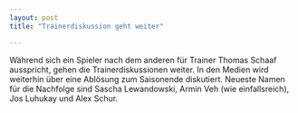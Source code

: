 ```yaml
---
layout: post
title: "Trainerdiskussion geht weiter"

---
```


Während sich ein Spieler nach dem anderen für Trainer Thomas Schaaf ausspricht, gehen die Trainerdiskussionen weiter. In den Medien wird weiterhin über eine Ablösung zum Saisonende diskutiert. Neueste Namen für die Nachfolge sind Sascha Lewandowski, Armin Veh (wie einfallsreich), Jos Luhukay und Alex Schur.


